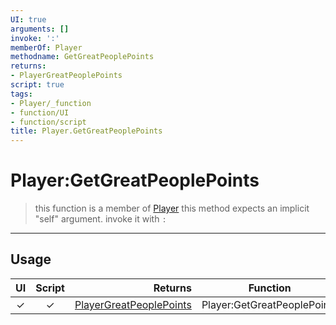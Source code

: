 ```yaml
---
UI: true
arguments: []
invoke: ':'
memberOf: Player
methodname: GetGreatPeoplePoints
returns:
- PlayerGreatPeoplePoints
script: true
tags:
- Player/_function
- function/UI
- function/script
title: Player.GetGreatPeoplePoints
---
```

# Player:GetGreatPeoplePoints
> this function is a member of [Player](civ-6/lua/Player.md)
> this method expects an implicit "self" argument. invoke it with `:`
-----
## Usage
|  UI | Script | Returns | Function | Arguments |
|:---:|:------:|-------:|:--------:|:---------|
|✓|✓|[PlayerGreatPeoplePoints](civ-6/lua/PlayerGreatPeoplePoints.md)|Player:GetGreatPeoplePoints||

